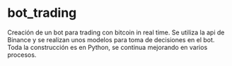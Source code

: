 # bot_trading
Creación de un bot para trading con bitcoin in real time. 
Se utiliza la api de Binance y se realizan unos modelos para toma de decisiones en el bot. 
Toda la construcción es en Python, se continua mejorando en varios procesos.
